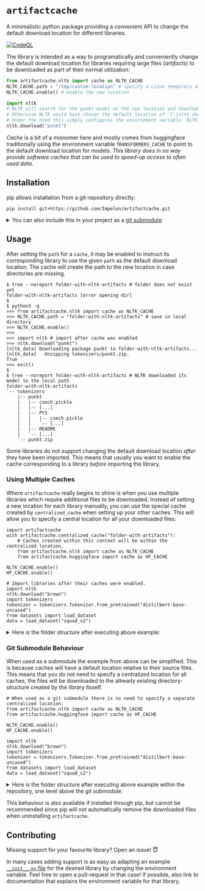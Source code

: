 # `artifactcache`
A minimalistic python package providing a convenient API to change the default download location for different libraries.

[![CodeQL](https://github.com/Impelon/artifactcache/actions/workflows/codeql.yml/badge.svg)](https://github.com/Impelon/artifactcache/actions/workflows/codeql.yml)

The library is intended as a way to programatically and conveniently change the default download location for libraries requiring large files (_artifacts_) to be downloaded as part of their normal utilization:
```python
from artifactcache.nltk import cache as NLTK_CACHE
NLTK_CACHE.path = "/tmp/custom-location" # specify a Linux temporary directory new location for NLTK downloads
NLTK_CACHE.enable() # enable the new location

import nltk
# NLTK will search for the punkt-model at the new location and download it if not present already.
# Otherwise NLTK would have chosen the default location of `C:\nltk_data` (Windows) or `/usr/share/nltk_data` / `~/nltk_data` (Unix).
# Under the hood this simply configures the environment variable `NLTK_DATA` accordingly.
nltk.download("punkt")
```

_Cache_ is a bit of a misnomer here and mostly comes from huggingface traditionally using the environment variable `TRANSFORMERS_CACHE` to point to the default download location for models.
_This library does in no way provide software caches that can be used to speed-up access to often used data._

## Installation

pip allows installation from a git-repository directly:

```
pip install git+https://github.com/Impelon/artifactcache.git
```

<details>
<summary>You can also include this in your project as a <a href="https://git-scm.com/book/en/v2/Git-Tools-Submodules">git submodule</a>:</summary>

```
git submodule add https://github.com/Impelon/artifactcache.git
```

Using/Importing the library should be the same. The ability to do this is mostly mentioned out of "historical" reasons, as this project originates as a [part of one of my other projects](https://github.com/Impelon/log-summarization/tree/6c72f1f3b139b63fdfaa386f262ff5086da37a52/code/util/localcache).
One possible advantange of using the library it this way:
You can store library models and other artifacts within your local repo without needing a [virtual environment](https://docs.python.org/3/library/venv.html) - and without the need to specify a central default location.
Any downloaded artifacts will be automatically ignored. ([See below](#git-submodule-behaviour).)

</details>

## Usage

After setting the `path` for a `cache`, it may be enabled to instruct its corresponding library to use the given `path` as the default download location.
The cache will create the path to the new location in case directories are missing.

```shell
$ tree --noreport folder-with-nltk-artifacts # folder does not exist yet
folder-with-nltk-artifacts [error opening dir]
$
$ python3 -q
>>> from artifactcache.nltk import cache as NLTK_CACHE
>>> NLTK_CACHE.path = "folder-with-nltk-artifacts" # save in local directory
>>> NLTK_CACHE.enable()
>>>
>>> import nltk # import after cache was enabled
>>> nltk.download("punkt")
[nltk_data] Downloading package punkt to folder-with-nltk-artifacts...
[nltk_data]   Unzipping tokenizers/punkt.zip.
True
>>> exit()
$
$ tree --noreport folder-with-nltk-artifacts # NLTK downloaded its model to the local path
folder-with-nltk-artifacts
`-- tokenizers
    |-- punkt
    |   |-- czech.pickle
    |   |-- [...]
    |   |-- PY3
    |   |   |-- czech.pickle
    |   |   `-- [...]
    |   |-- README
    |   `-- [...]
    `-- punkt.zip
```

Some libraries do not support changing the default download location _after_ they have been imported.
This means that usually you want to enable the cache corresponding to a library _before_ importing the library.

### Using Multiple Caches

Where `artifactcache` really begins to shine is when you use multiple libraries which require additional files to be downloaded.
Instead of setting a new location for each library manually, you can use the special cache created by `centralized_cache` when setting up your other caches.
This will allow you to specify a central location for all your downloaded files:

```python3
import artifactcache
with artifactcache.centralized_cache("folder-with-artifacts"):
    # Caches created within this context will be within the centralized location.
    from artifactcache.nltk import cache as NLTK_CACHE
    from artifactcache.huggingface import cache as HF_CACHE

NLTK_CACHE.enable()
HF_CACHE.enable()

# Import libraries after their caches were enabled.
import nltk
nltk.download("brown")
import tokenizers
tokenizer = tokenizers.Tokenizer.from_pretrained("distilbert-base-uncased")
from datasets import load_dataset
data = load_dataset("squad_v2")
```

<details>
<summary>Here is the folder structure after executing above example:</summary>

```shell
$ dir
folder-with-artifacts venv
$ tree --noreport folder-with-artifacts
folder-with-artifacts
|-- huggingface
|   |-- datasets
|   |   |-- downloads
|   |   |   `-- [...]
|   |   |-- [...]
|   |   `-- squad_v2
|   |       `-- squad_v2
|   |           `-- 2.0.0
|   |               `-- [...]
|   |-- hub
|   |   `-- models--distilbert-base-uncased
|   |       `-- [...]
|   |-- modules
|   |   |-- datasets_modules
|   |   |   |-- datasets
|   |   |   |   |-- __init__.py
|   |   |   |   |-- [...]
|   |   |   |   |-- squad_v2
|   |   |   |   |   `-- [...]
|   |   |   |   `-- [...]
|   |   |   `-- [...]
|   |   `-- __init__.py
|   |-- tokenizers
|   `-- transformers
`-- nltk
    `-- corpora
        |-- brown
        |   |-- ca01
        |   |-- [...]
        |   `-- README
        `-- brown.zip
```

</details>

### Git Submodule Behaviour

When used as a submodule the example from above can be simplified.
This is because caches will have a default location relative to their source files.
This means that you do not need to specify a centralized location for all caches, the files will be downloaded to the allready existing directory-structure created by the library itsself.

```python3
# When used as a git submodule there is no need to specify a separate centralized location.
from artifactcache.nltk import cache as NLTK_CACHE
from artifactcache.huggingface import cache as HF_CACHE

NLTK_CACHE.enable()
HF_CACHE.enable()

import nltk
nltk.download("brown")
import tokenizers
tokenizer = tokenizers.Tokenizer.from_pretrained("distilbert-base-uncased")
from datasets import load_dataset
data = load_dataset("squad_v2")
```

<details>
<summary>Here is the folder structure after executing above example within the repository, one level above the git submodule:</summary>

```shell
$ git status
On branch main
nothing to commit, working tree clean
$
$ # As can be seen next, the downloaded files are located within the submodule.
$ # Still, the working tree remains clean, because all downloaded files are correctly ignored.
$
$ tree --noreport artifactcache
artifactcache
|-- artifactcache
|   |-- _cachetypes.py
|   |-- [...]
|   |-- huggingface
|   |   |-- datasets
|   |   |   |-- downloads
|   |   |   |   `-- [...]
|   |   |   |-- [...]
|   |   |   `-- squad_v2
|   |   |       `-- squad_v2
|   |   |           `-- 2.0.0
|   |   |               `-- [...]
|   |   |-- hub
|   |   |   `-- models--distilbert-base-uncased
|   |   |       |-- blobs
|   |   |       |   `-- 949a6f013d67eb8a5b4b5b46026217b888021b88
|   |   |       |-- refs
|   |   |       |   `-- main
|   |   |       `-- snapshots
|   |   |           `-- 6cdc0aad91f5ae2e6712e91bc7b65d1cf5c05411
|   |   |               `-- tokenizer.json -> ../../blobs/949a6f013d67eb8a5b4b5b46026217b888021b88
|   |   |-- __init__.py
|   |   |-- modules
|   |   |   |-- datasets_modules
|   |   |   |   `-- [...]
|   |   |   `-- __init__.py
|   |   |-- [...]
|   |   |-- tokenizers
|   |   |   |-- __init__.py
|   |   |   |   `-- [...]
|   |   `-- transformers
|   |       |-- __init__.py
|   |   |   |   `-- [...]
|   |-- __init__.py
|   |-- __init__.pyc
|   |-- nltk
|   |   |-- corpora
|   |   |   |-- brown
|   |   |   |   |-- [...]
|   |   |   |   `-- README
|   |   |   `-- brown.zip
|   |   |-- __init__.py
|   |   `-- [...]
|   `-- [...]
|-- __init__.py
|-- [...]
`-- tests.py
```

</details>

This behaviour is also available if installed through pip, but cannot be recommended since pip will not automatically remove the downloaded files when uninstalling `artifactcache`.

## Contributing

Missing support for your favourite library? Open an issue! :innocent:

In many cases adding support is as easy as adapting an example [`__init__.py` file](artifactcache/nltk/__init__.py) for the desired library by changing the environment variable. Feel free to open a pull-request in that case! If possible, also link to documentation that explains the environment variable for that library.
